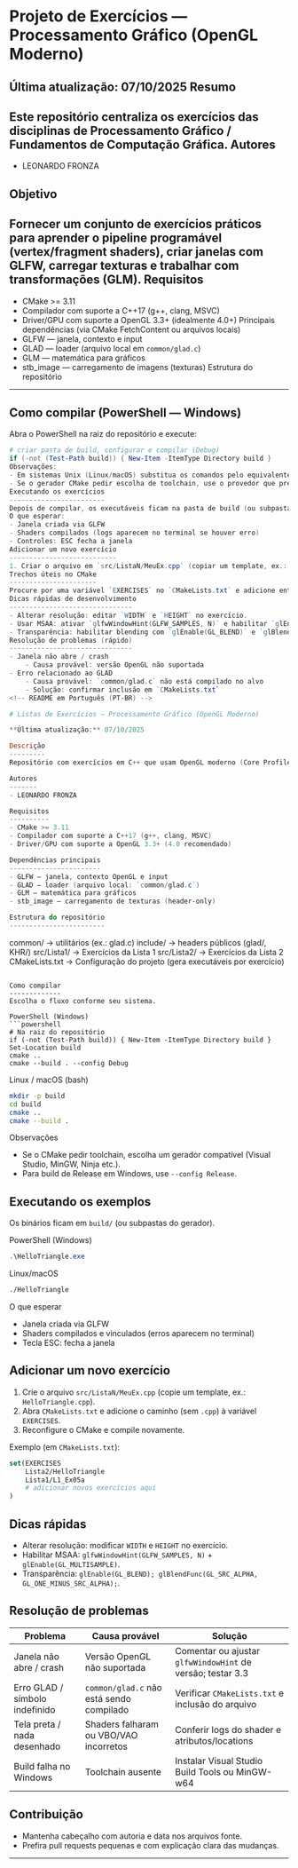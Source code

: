 # Projeto de Exercícios — Processamento Gráfico (OpenGL Moderno)

Última atualização: 07/10/2025
Resumo
------
Este repositório centraliza os exercícios das disciplinas de Processamento Gráfico / Fundamentos de Computação Gráfica.
Autores
-------
- LEONARDO FRONZA

Objetivo
--------
Fornecer um conjunto de exercícios práticos para aprender o pipeline programável (vertex/fragment shaders), criar janelas com GLFW, carregar texturas e trabalhar com transformações (GLM).
Requisitos
----------
- CMake >= 3.11
- Compilador com suporte a C++17 (g++, clang, MSVC)
- Driver/GPU com suporte a OpenGL 3.3+ (idealmente 4.0+)
Principais dependências (via CMake FetchContent ou arquivos locais)
- GLFW — janela, contexto e input
- GLAD — loader (arquivo local em `common/glad.c`)
- GLM — matemática para gráficos
- stb_image — carregamento de imagens (texturas)
Estrutura do repositório
------------------------

Como compilar (PowerShell — Windows)
------------------------------------
Abra o PowerShell na raiz do repositório e execute:
```powershell
# criar pasta de build, configurar e compilar (Debug)
if (-not (Test-Path build)) { New-Item -ItemType Directory build }
Observações:
- Em sistemas Unix (Linux/macOS) substitua os comandos pelo equivalente `mkdir -p build; cd build; cmake ..; cmake --build .`.
- Se o gerador CMake pedir escolha de toolchain, use o provedor que preferir (Visual Studio, MinGW, Ninja).
Executando os exercícios
------------------------
Depois de compilar, os executáveis ficam na pasta de build (ou subpastas dependendo do gerador).
O que esperar:
- Janela criada via GLFW
- Shaders compilados (logs aparecem no terminal se houver erro)
- Controles: ESC fecha a janela
Adicionar um novo exercício
---------------------------
1. Criar o arquivo em `src/ListaN/MeuEx.cpp` (copiar um template, ex.: `HelloTriangle.cpp`).
Trechos úteis no CMake
----------------------
Procure por uma variável `EXERCISES` no `CMakeLists.txt` e adicione entradas como:
Dicas rápidas de desenvolvimento
-------------------------------
- Alterar resolução: editar `WIDTH` e `HEIGHT` no exercício.
- Usar MSAA: ativar `glfwWindowHint(GLFW_SAMPLES, N)` e habilitar `glEnable(GL_MULTISAMPLE)`.
- Transparência: habilitar blending com `glEnable(GL_BLEND)` e `glBlendFunc(GL_SRC_ALPHA, GL_ONE_MINUS_SRC_ALPHA)`.
Resolução de problemas (rápido)
-------------------------------
- Janela não abre / crash
    - Causa provável: versão OpenGL não suportada
- Erro relacionado ao GLAD
    - Causa provável: `common/glad.c` não está compilado no alvo
    - Solução: confirmar inclusão em `CMakeLists.txt`
<!-- README em Português (PT-BR) -->

# Listas de Exercícios — Processamento Gráfico (OpenGL Moderno)

**Última atualização:** 07/10/2025

Descrição
---------
Repositório com exercícios em C++ que usam OpenGL moderno (Core Profile). Os exemplos cobrem: criação de janelas com GLFW, carregamento de funções com GLAD, operações matemáticas com GLM, gerenciamento de VBO/VAO e uso básico de texturas (stb_image).

Autores
-------
- LEONARDO FRONZA

Requisitos
----------
- CMake >= 3.11
- Compilador com suporte a C++17 (g++, clang, MSVC)
- Driver/GPU com suporte a OpenGL 3.3+ (4.0 recomendado)

Dependências principais
-----------------------
- GLFW — janela, contexto OpenGL e input
- GLAD — loader (arquivo local: `common/glad.c`)
- GLM — matemática para gráficos
- stb_image — carregamento de texturas (header-only)

Estrutura do repositório
------------------------
```
common/        -> utilitários (ex.: glad.c)
include/       -> headers públicos (glad/, KHR/)
src/Lista1/    -> Exercícios da Lista 1
src/Lista2/    -> Exercícios da Lista 2
CMakeLists.txt -> Configuração do projeto (gera executáveis por exercício)
```

Como compilar
-------------
Escolha o fluxo conforme seu sistema.

PowerShell (Windows)
```powershell
# Na raiz do repositório
if (-not (Test-Path build)) { New-Item -ItemType Directory build }
Set-Location build
cmake ..
cmake --build . --config Debug
```

Linux / macOS (bash)
```bash
mkdir -p build
cd build
cmake ..
cmake --build .
```

Observações
- Se o CMake pedir toolchain, escolha um gerador compatível (Visual Studio, MinGW, Ninja etc.).
- Para build de Release em Windows, use `--config Release`.

Executando os exemplos
----------------------
Os binários ficam em `build/` (ou subpastas do gerador).

PowerShell (Windows)
```powershell
.\HelloTriangle.exe
```

Linux/macOS
```bash
./HelloTriangle
```

O que esperar
- Janela criada via GLFW
- Shaders compilados e vinculados (erros aparecem no terminal)
- Tecla ESC: fecha a janela

Adicionar um novo exercício
---------------------------
1. Crie o arquivo `src/ListaN/MeuEx.cpp` (copie um template, ex.: `HelloTriangle.cpp`).
2. Abra `CMakeLists.txt` e adicione o caminho (sem `.cpp`) à variável `EXERCISES`.
3. Reconfigure o CMake e compile novamente.

Exemplo (em `CMakeLists.txt`):
```cmake
set(EXERCISES
    Lista2/HelloTriangle
    Lista1/L1_Ex05a
    # adicionar novos exercícios aqui
)
```

Dicas rápidas
-------------
- Alterar resolução: modificar `WIDTH` e `HEIGHT` no exercício.
- Habilitar MSAA: `glfwWindowHint(GLFW_SAMPLES, N)` + `glEnable(GL_MULTISAMPLE)`.
- Transparência: `glEnable(GL_BLEND); glBlendFunc(GL_SRC_ALPHA, GL_ONE_MINUS_SRC_ALPHA);`.

Resolução de problemas
----------------------
| Problema | Causa provável | Solução |
|---|---|---|
| Janela não abre / crash | Versão OpenGL não suportada | Comentar ou ajustar `glfwWindowHint` de versão; testar 3.3 |
| Erro GLAD / símbolo indefinido | `common/glad.c` não está sendo compilado | Verificar `CMakeLists.txt` e inclusão do arquivo |
| Tela preta / nada desenhado | Shaders falharam ou VBO/VAO incorretos | Conferir logs do shader e atributos/locations |
| Build falha no Windows | Toolchain ausente | Instalar Visual Studio Build Tools ou MinGW-w64 |

Contribuição
------------
- Mantenha cabeçalho com autoria e data nos arquivos fonte.
- Prefira pull requests pequenas e com explicação clara das mudanças.

---


